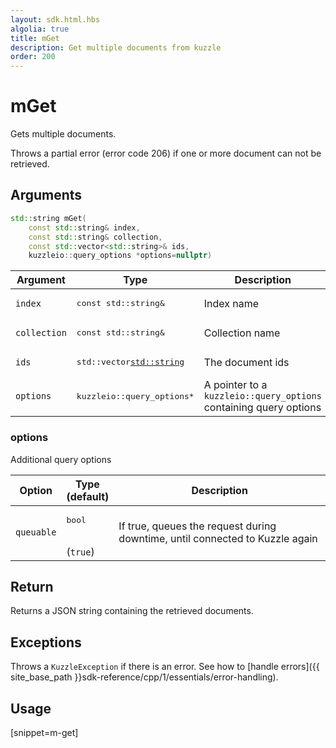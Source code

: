 ```yaml
---
layout: sdk.html.hbs
algolia: true
title: mGet
description: Get multiple documents from kuzzle
order: 200
---
```



# mGet

Gets multiple documents.

Throws a partial error (error code 206) if one or more document can not be retrieved.

## Arguments

```cpp
std::string mGet(
    const std::string& index,
    const std::string& collection,
    const std::vector<std::string>& ids,
    kuzzleio::query_options *options=nullptr)
```

| Argument | Type | Description |
| --- | --- | --- |
| `index` | <pre>const std::string&</pre> | Index name |
| `collection` | <pre>const std::string&</pre> | Collection name |
| `ids` | <pre>std::vector<std::string></pre> | The document ids |
| `options` | <pre>kuzzleio::query_options*</pre> | A pointer to a `kuzzleio::query_options` containing query options |

### options

Additional query options

| Option | Type<br/>(default) | Description |
| ------ | -------------- | ----------- |
| `queuable` | <pre>bool</pre><br/>(`true`) | If true, queues the request during downtime, until connected to Kuzzle again  |

## Return

Returns a JSON string containing the retrieved documents.

## Exceptions

Throws a `KuzzleException` if there is an error. See how to [handle errors]({{ site_base_path }}sdk-reference/cpp/1/essentials/error-handling).

## Usage

[snippet=m-get]
